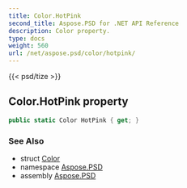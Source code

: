 ```yaml
---
title: Color.HotPink
second_title: Aspose.PSD for .NET API Reference
description: Color property. 
type: docs
weight: 560
url: /net/aspose.psd/color/hotpink/
---
```

{{< psd/tize >}}
## Color.HotPink property

```csharp
public static Color HotPink { get; }
```

### See Also

* struct [Color](../)
* namespace [Aspose.PSD](../../color/)
* assembly [Aspose.PSD](../../../)


